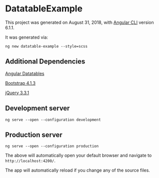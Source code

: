 # DatatableExample

This project was generated on August 31, 2018, with [Angular CLI](https://github.com/angular/angular-cli) version 6.1.1.

It was generated via:

```
ng new datatable-example --style=scss
```

## Additional Dependencies

[Angular Datatables](https://l-lin.github.io/angular-datatables/#/basic/with-options)

[Bootstrap 4.1.3](https://getbootstrap.com/)

[jQuery 3.3.1](https://jquery.com/)

## Development server

```
ng serve --open --configuration development
```

## Production server

```
ng serve --open --configuration production
```

The above will automatically open your default browser and navigate to `http://localhost:4200/`.

The app will automatically reload if you change any of the source files.
